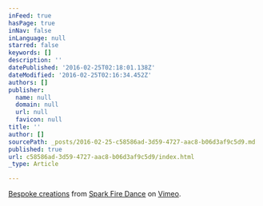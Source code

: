 ```yaml
---
inFeed: true
hasPage: true
inNav: false
inLanguage: null
starred: false
keywords: []
description: ''
datePublished: '2016-02-25T02:18:01.138Z'
dateModified: '2016-02-25T02:16:34.452Z'
authors: []
publisher:
  name: null
  domain: null
  url: null
  favicon: null
title: ''
author: []
sourcePath: _posts/2016-02-25-c58586ad-3d59-4727-aac8-b06d3af9c5d9.md
published: true
url: c58586ad-3d59-4727-aac8-b06d3af9c5d9/index.html
_type: Article

---
```

[Bespoke creations][0] from [Spark Fire Dance][1] on [Vimeo][2].

[0]: https://vimeo.com/136370653
[1]: https://vimeo.com/sparkfire
[2]: https://vimeo.com/